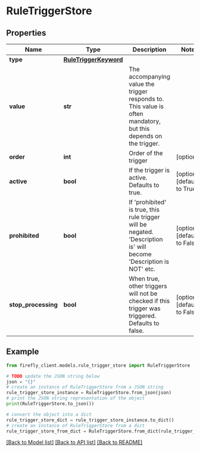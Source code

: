 # RuleTriggerStore


## Properties

Name | Type | Description | Notes
------------ | ------------- | ------------- | -------------
**type** | [**RuleTriggerKeyword**](RuleTriggerKeyword.md) |  | 
**value** | **str** | The accompanying value the trigger responds to. This value is often mandatory, but this depends on the trigger. | 
**order** | **int** | Order of the trigger | [optional] 
**active** | **bool** | If the trigger is active. Defaults to true. | [optional] [default to True]
**prohibited** | **bool** | If &#39;prohibited&#39; is true, this rule trigger will be negated. &#39;Description is&#39; will become &#39;Description is NOT&#39; etc. | [optional] [default to False]
**stop_processing** | **bool** | When true, other triggers will not be checked if this trigger was triggered. Defaults to false. | [optional] [default to False]

## Example

```python
from firefly_client.models.rule_trigger_store import RuleTriggerStore

# TODO update the JSON string below
json = "{}"
# create an instance of RuleTriggerStore from a JSON string
rule_trigger_store_instance = RuleTriggerStore.from_json(json)
# print the JSON string representation of the object
print(RuleTriggerStore.to_json())

# convert the object into a dict
rule_trigger_store_dict = rule_trigger_store_instance.to_dict()
# create an instance of RuleTriggerStore from a dict
rule_trigger_store_from_dict = RuleTriggerStore.from_dict(rule_trigger_store_dict)
```
[[Back to Model list]](../README.md#documentation-for-models) [[Back to API list]](../README.md#documentation-for-api-endpoints) [[Back to README]](../README.md)


